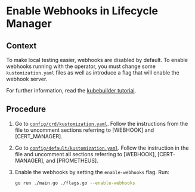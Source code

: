 # Enable Webhooks in Lifecycle Manager

## Context

To make local testing easier, webhooks are disabled by default. To enable webhooks running with the operator, you must change some `kustomization.yaml` files as well as introduce a flag that will enable the webhook server.

For further information, read the [kubebuilder tutorial](https://kubebuilder.io/cronjob-tutorial/running-webhook.html).

## Procedure

1. Go to [`config/crd/kustomization.yaml`](https://github.com/kyma-project/lifecycle-manager/blob/main/config/crd/kustomization.yaml). Follow the instructions from the file to uncomment sections referring to [WEBHOOK] and [CERT_MANAGER].

2. Go to [`config/default/kustomization.yaml`](https://github.com/kyma-project/lifecycle-manager/blob/main/config/default/kustomization.yaml). Follow the instruction in the file and uncomment all sections referring to [WEBHOOK], [CERT-MANAGER], and [PROMETHEUS].

3. Enable the webhooks by setting the `enable-webhooks` flag. Run:

   ```bash
   go run ./main.go ./flags.go --enable-webhooks
   ```
